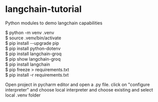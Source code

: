 # langchain-tutorial
Python modules to demo langchain capabilities

$ python -m venv .venv  
$ source .venv/bin/activate  
$ pip install --upgrade pip  
$ pip install python-dotenv  
$ pip install langchain-groq  
$ pip show langchain-groq  
$ pip install langchain  
$ pip freeze > requirements.txt  
$ pip install -r requirements.txt  



Open project in pycharm editor and open a .py file. click on
"configure interpreter" and choose local interpreter and choose 
existing and select local .venv folder


